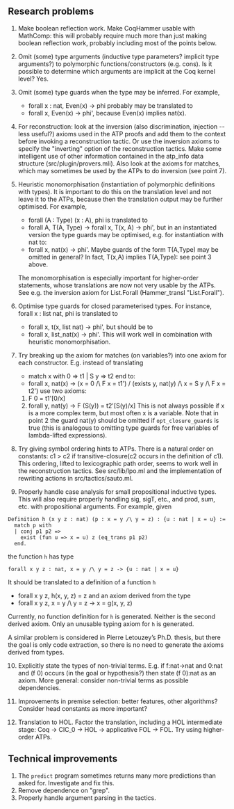 Research problems
-----------------

1. Make boolean reflection work. Make CoqHammer usable with MathComp:
   this will probably require much more than just making boolean
   reflection work, probably including most of the points below.

2. Omit (some) type arguments (inductive type parameters? implicit
   type arguments?) to polymorphic functions/constructors
   (e.g. cons). Is it possible to determine which arguments are
   implicit at the Coq kernel level? Yes.

3. Omit (some) type guards when the type may be inferred. For example,
   * forall x : nat, Even(x) -> phi
   probably may be translated to
   * forall x, Even(x) -> phi',
   because Even(x) implies nat(x).

4. For reconstruction: look at the inversion (also discrimination,
   injection -- less useful?) axioms used in the ATP proofs and add
   them to the context before invoking a reconstruction tactic. Or use
   the inversion axioms to specify the "inverting" option of the
   reconstruction tactics. Make some intelligent use of other
   information contained in the atp_info data structure
   (src/plugin/provers.mli). Also look at the axioms for matches,
   which may sometimes be used by the ATPs to do inversion (see point
   7).

5. Heuristic monomorphisation (instantiation of polymorphic
   definitions with types). It is important to do this on the
   translation level and not leave it to the ATPs, because then the
   translation output may be further optimised. For example,
   * forall (A : Type) (x : A), phi
   is translated to
   * forall A, T(A, Type) -> forall x, T(x, A) -> phi',
   but in an instantiated version the type guards may be optimised,
   e.g. for instantiation with nat to:
   * forall x, nat(x) -> phi'.
   Maybe guards of the form T(A,Type) may be omitted in general? In
   fact, T(x,A) implies T(A,Type): see point 3 above.

   The monomorphisation is especially important for higher-order
   statements, whose translations are now not very usable by the
   ATPs. See e.g. the inversion axiom for List.Forall (Hammer_transl
   "List.Forall").

6. Optimise type guards for closed parameterised types. For instance,
   forall x : list nat, phi is translated to
   * forall x, t(x, list nat) -> phi',
   but should be to
   * forall x, list_nat(x) -> phi'.
   This will work well in combination with heuristic monomorphisation.

7. Try breaking up the axiom for matches (on variables?) into one
   axiom for each constructor. E.g. instead of translating
   * match x with 0 => t1 | S y => t2 end
   to:
   * forall x, nat(x) -> (x = 0 /\ F x = t1') \/
						 (exists y, nat(y) /\ x = S y /\ F x = t2')
   use two axioms:
   1. F 0 = t1'[0/x]
   2. forall y, nat(y) -> F (S(y)) = t2'[S(y)/x]
   This is not always possible if x is a more complex term, but most
   often x is a variable. Note that in point 2 the guard nat(y) should
   be omitted if `opt_closure_guards` is true (this is analogous to
   omitting type guards for free variables of lambda-lifted
   expressions).

8. Try giving symbol ordering hints to ATPs. There is a natural order
   on constants: c1 > c2 if transitive-closure(c2 occurs in the
   definition of c1). This ordering, lifted to lexicographic path
   order, seems to work well in the reconstruction tactics. See
   src/lib/lpo.ml and the implementation of rewriting actions in
   src/tactics/sauto.ml.

9. Properly handle case analysis for small propositional inductive
   types. This will also require properly handling sig, sigT, etc.,
   and prod, sum, etc. with propositional arguments. For example, given

```coq
Definition h (x y z : nat) (p : x = y /\ y = z) : {u : nat | x = u} :=
  match p with
  | conj p1 p2 =>
	exist (fun u => x = u) z (eq_trans p1 p2)
  end.
```
   the function `h` has type

```coq
forall x y z : nat, x = y /\ y = z -> {u : nat | x = u}
```

   It should be translated to a definition of a function `h`
   * forall x y z, h(x, y, z) = z
   and an axiom derived from the type
   * forall x y z, x = y /\ y = z -> x = g(x, y, z)

   Currently, no function definition for `h` is generated. Neither is
   the second derived axiom. Only an unusable typing axiom for `h` is
   generated.

   A similar problem is considered in Pierre Letouzey’s Ph.D. thesis,
   but there the goal is only code extraction, so there is no need to
   generate the axioms derived from types.

10. Explicitly state the types of non-trivial terms. E.g. if
	f:nat->nat and 0:nat and (f 0) occurs (in the goal or hypothesis?)
	then state (f 0):nat as an axiom. More general: consider
	non-trivial terms as possible dependencies.

11. Improvements in premise selection: better features, other
	algorithms? Consider head constants as more important?

12. Translation to HOL. Factor the translation, including a HOL
	intermediate stage: Coq -> CIC_0 -> HOL -> applicative FOL ->
	FOL. Try using higher-order ATPs.

Technical improvements
----------------------

1. The `predict` program sometimes returns many more predictions than
   asked for. Investigate and fix this.
2. Remove dependence on "grep".
3. Properly handle argument parsing in the tactics.
